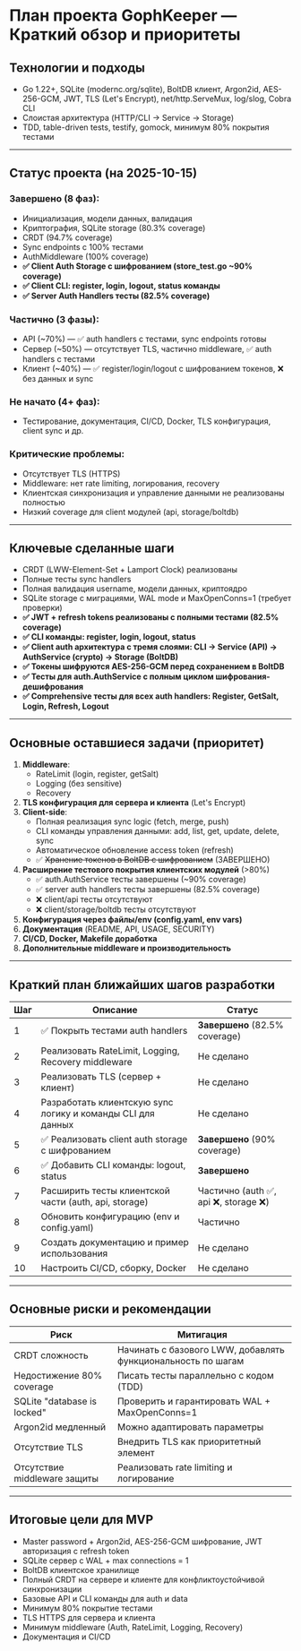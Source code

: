 # План проекта GophKeeper — Краткий обзор и приоритеты

## Технологии и подходы
- Go 1.22+, SQLite (modernc.org/sqlite), BoltDB клиент, Argon2id, AES-256-GCM, JWT, TLS (Let's Encrypt), net/http.ServeMux, log/slog, Cobra CLI
- Слоистая архитектура (HTTP/CLI → Service → Storage)
- TDD, table-driven tests, testify, gomock, минимум 80% покрытия тестами

---

## Статус проекта (на 2025-10-15)

### Завершено (8 фаз):
- Инициализация, модели данных, валидация
- Криптография, SQLite storage (80.3% coverage)
- CRDT (94.7% coverage)
- Sync endpoints с 100% тестами
- AuthMiddleware (100% coverage)
- **✅ Client Auth Storage с шифрованием (store_test.go ~90% coverage)**
- **✅ Client CLI: register, login, logout, status команды**
- **✅ Server Auth Handlers тесты (82.5% coverage)**

### Частично (3 фазы):
- API (~70%) — ✅ auth handlers с тестами, sync endpoints готовы
- Сервер (~50%) — отсутствует TLS, частично middleware, ✅ auth handlers с тестами
- Клиент (~40%) — ✅ register/login/logout с шифрованием токенов, ❌ без данных и sync

### Не начато (4+ фаз):
- Тестирование, документация, CI/CD, Docker, TLS конфигурация, client sync и др.

### Критические проблемы:
- Отсутствует TLS (HTTPS)
- Middleware: нет rate limiting, логирования, recovery
- Клиентская синхронизация и управление данными не реализованы полностью
- Низкий coverage для client модулей (api, storage/boltdb)

---

## Ключевые сделанные шаги
- CRDT (LWW-Element-Set + Lamport Clock) реализованы
- Полные тесты sync handlers
- Полная валидация username, модели данных, криптоядро
- SQLite storage с миграциями, WAL mode и MaxOpenConns=1 (требует проверки)
- **✅ JWT + refresh tokens реализованы с полными тестами (82.5% coverage)**
- **✅ CLI команды: register, login, logout, status**
- **✅ Client auth архитектура с тремя слоями: CLI → Service (API) → AuthService (crypto) → Storage (BoltDB)**
- **✅ Токены шифруются AES-256-GCM перед сохранением в BoltDB**
- **✅ Тесты для auth.AuthService с полным циклом шифрования-дешифрования**
- **✅ Comprehensive тесты для всех auth handlers: Register, GetSalt, Login, Refresh, Logout**

---

## Основные оставшиеся задачи (приоритет)

1. **Middleware**:
   - RateLimit (login, register, getSalt)
   - Logging (без sensitive)
   - Recovery
2. **TLS конфигурация для сервера и клиента** (Let's Encrypt)
3. **Client-side**:
   - Полная реализация sync logic (fetch, merge, push)
   - CLI команды управления данными: add, list, get, update, delete, sync
   - Автоматическое обновление access token (refresh)
   - ✅ ~~Хранение токенов в BoltDB с шифрованием~~ (ЗАВЕРШЕНО)
4. **Расширение тестового покрытия клиентских модулей** (>80%)
   - ✅ auth.AuthService тесты завершены (~90% coverage)
   - ✅ server auth handlers тесты завершены (82.5% coverage)
   - ❌ client/api тесты отсутствуют
   - ❌ client/storage/boltdb тесты отсутствуют
5. **Конфигурация через файлы/env (config.yaml, env vars)**
6. **Документация** (README, API, USAGE, SECURITY)
7. **CI/CD, Docker, Makefile доработка**
8. **Дополнительные middleware и производительность**

---

## Краткий план ближайших шагов разработки

| Шаг | Описание | Статус |
|------|-----------|--------|
| 1 | ✅ Покрыть тестами auth handlers | **Завершено** (82.5% coverage) |
| 2 | Реализовать RateLimit, Logging, Recovery middleware | Не сделано |
| 3 | Реализовать TLS (сервер + клиент) | Не сделано |
| 4 | Разработать клиентскую sync логику и команды CLI для данных | Не сделано |
| 5 | ✅ Реализовать client auth storage с шифрованием | **Завершено** (90% coverage) |
| 6 | ✅ Добавить CLI команды: logout, status | **Завершено** |
| 7 | Расширить тесты клиентской части (auth, api, storage) | Частично (auth ✅, api ❌, storage ❌) |
| 8 | Обновить конфигурацию (env и config.yaml) | Частично |
| 9 | Создать документацию и пример использования | Не сделано |
| 10 | Настроить CI/CD, сборку, Docker | Не сделано |

---

## Основные риски и рекомендации

| Риск | Митигация |
|-------|-----------|
| CRDT сложность | Начинать с базового LWW, добавлять функциональность по шагам |
| Недостижение 80% coverage | Писать тесты параллельно с кодом (TDD) |
| SQLite "database is locked" | Проверить и гарантировать WAL + MaxOpenConns=1 |
| Argon2id медленный | Можно адаптировать параметры |
| Отсутствие TLS | Внедрить TLS как приоритетный элемент |
| Отсутствие middleware защиты | Реализовать rate limiting и логирование |

---

## Итоговые цели для MVP

- Master password + Argon2id, AES-256-GCM шифрование, JWT авторизация с refresh token
- SQLite сервер с WAL + max connections = 1
- BoltDB клиентское хранилище
- Полный CRDT на сервере и клиенте для конфликтоустойчивой синхронизации
- Базовые API и CLI команды для auth и data
- Минимум 80% покрытие тестами
- TLS HTTPS для сервера и клиента
- Минимум middleware (Auth, RateLimit, Logging, Recovery)
- Документация и CI/CD
